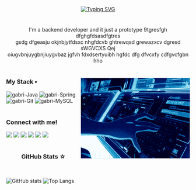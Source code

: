 <div align="center">
  <a href="https://git.io/typing-svg"><img src="https://readme-typing-svg.demolab.com?font=Fira+Code&weight=800&size=25&duration=4000&pause=3000&width=522&height=60&lines=%E2%9C%A7+Hi%2C+my+name's+Gabriel+Jeronimo!+%E2%9C%A7;%E2%9C%A7+Welcome+to+my+profile!+(%E2%80%A2%E2%80%BF%E2%80%A2)+%E2%9C%A7" alt="Typing SVG" /></a>
</div>

#
<div align="center">
  <p>
  
I'm a backend developer and it just a prototype 9tgresfgh dfghgfdsasdfgtres<br>
gsdg dfgeasju okjnbjytfdsxc nhgfdcvb ghtrewqsd grewazxcv dgresd sWGVCXS Qej<br>
oiugvbnjuygbnjiuygvbaz jgfvh fdxdsertyuibh hgfdc dfg dfvcxfy cdfgvcfgbn hho
  
</p>
</div>

#

<img align="right" alt="The-Idea" height="220" src="imagens/WNnv.gif">

<div style="display: inline_block">
  
  <h3>My Stack ⬩</h3>
  
  <img aling="center" alt="gabri-Java" height="37.5" width="50" src="https://cdn.jsdelivr.net/gh/devicons/devicon@latest/icons/java/java-original.svg">
  <img aling="center" alt="gabri-Spring" height="37.5" width="50" src="https://cdn.jsdelivr.net/gh/devicons/devicon@latest/icons/spring/spring-original.svg">
  <img aling="center" alt="gabri-Git" height="37.5" width="50" src="https://cdn.jsdelivr.net/gh/devicons/devicon@latest/icons/git/git-original.svg">
  <img aling="center" alt="gabri-MySQL" height="37.5" width="50" src="https://cdn.jsdelivr.net/gh/devicons/devicon@latest/icons/mysql/mysql-original.svg">

  <!-- Things I don't need, yet
  <img align="center" alt="gabri-Js" height="30" width="40" src="https://raw.githubusercontent.com/devicons/devicon/master/icons/javascript/javascript-plain.svg">
  <img align="center" alt="gabri-Ts" height="30" width="40" src="https://raw.githubusercontent.com/devicons/devicon/master/icons/typescript/typescript-plain.svg">
  <img align="center" alt="gabri-React" height="30" width="40" src="https://raw.githubusercontent.com/devicons/devicon/master/icons/react/react-original.svg">
  <img align="center" alt="gabri-HTML" height="30" width="40" src="https://raw.githubusercontent.com/devicons/devicon/master/icons/html5/html5-original.svg">
  <img align="center" alt="gabri-CSS" height="30" width="40" src="https://raw.githubusercontent.com/devicons/devicon/master/icons/css3/css3-original.svg">
  <img align="center" alt="gabri-Python" height="30" width="40" src="https://raw.githubusercontent.com/devicons/devicon/master/icons/python/python-original.svg">
  <img align="center" alt="gabri-Csharp" height="30" width="40" src="https://raw.githubusercontent.com/devicons/devicon/master/icons/csharp/csharp-original.svg">-->
  
</div><br>

<h3>Connect with me!</h3>

<div> 
  <a href="https://www.youtube.com/channel/null" target="_blank"><img src="https://img.shields.io/badge/YouTube-FF0000?style=for-the-badge&logo=youtube&logoColor=white" target="_blank"></a>
  <a href="https://instagram.com/devgabrieljeronimo" target="_blank"><img src="https://img.shields.io/badge/-Instagram-%23E4405F?style=for-the-badge&logo=instagram&logoColor=white" target="_blank"></a>
 	<a href="https://www.twitch.tv/devgabrieljeronimo" target="_blank"><img src="https://img.shields.io/badge/Twitch-9146FF?style=for-the-badge&logo=twitch&logoColor=white" target="_blank"></a>
 <a href="https://discord.gg/null" target="_blank"><img src="https://img.shields.io/badge/Discord-7289DA?style=for-the-badge&logo=discord&logoColor=white" target="_blank"></a> 
  <a href = "gabrieljeronimo2b.007@gmail.com"><img src="https://img.shields.io/badge/-Gmail-%23333?style=for-the-badge&logo=gmail&logoColor=white" target="_blank"></a>
  <a href="https://www.linkedin.com/in/gabriel-jer%C3%B4nimo-426905371" target="_blank"><img src="https://img.shields.io/badge/-LinkedIn-%230077B5?style=for-the-badge&logo=linkedin&logoColor=white" target="_blank"></a> 
  
</div>

#

<h3 align="center">GitHub Stats ☆</h3><br>

![GitHub stats](https://github-readme-stats.vercel.app/api?username=devgabrieljeronimo&show_icons=true&theme=holi&include_all_commits=true&count_private=true)
![Top Langs](https://github-readme-stats.vercel.app/api/top-langs/?username=devgabrieljeronimo&layout=compact&langs_count=16&show_icons=true&theme=holi)

#









  <!--<img align="right" alt="The-Idea" src="imagens/The_Idea.gif" width="150px" alt="The Idea">-->


<!--
**devgabrieljeronimo/devgabrieljeronimo** is a ✨ _special_ ✨ repository because its `README.md` (this file) appears on your GitHub profile.

Here are some ideas to get you started:

- 🔭 I’m currently working on ...
- 🌱 I’m currently learning ...
- 👯 I’m looking to collaborate on ...
- 🤔 I’m looking for help with ...
- 💬 Ask me about ...
- 📫 How to reach me: ...
- 😄 Pronouns: ...
- ⚡ Fun fact: ...
-->
